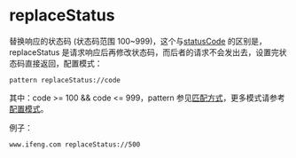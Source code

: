 # replaceStatus

替换响应的状态码 (状态码范围 100~999)，这个与[statusCode](statusCode.html) 的区别是，replaceStatus 是请求响应后再修改状态码，而后者的请求不会发出去，设置完状态码直接返回，配置模式：

	pattern replaceStatus://code

其中：code >= 100 && code <= 999，pattern 参见[匹配方式](../pattern.html)，更多模式请参考[配置模式](../mode.html)。


例子：

	www.ifeng.com replaceStatus://500
